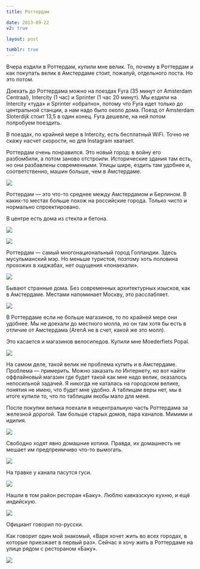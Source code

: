 ```yaml
---
title: Роттердам

date: 2013-09-22
v2: true

layout: post

tumblr: true
---
```


Вчера ездили в Роттердам, купили мне велик. То, почему в Роттердам и как покупать велик в Амстердаме стоит, пожалуй, отдельного поста. Но это потом.

Доехать до Роттердама можно на поездах Fyra (35 минут от Amsterdam Centraal), Intercity (1 час) и Sprinter (1 час 20 минут). Мы ездили на Intercity «туда» и Sprinter «обратно», потому что Fyra идет только до центральной станции, а нам надо было около дома. Поезд от Amsterdam Sloterdijk стоит 13,5 в один конец. Fyra дешевле, на ней потом попробуем поездить.
<excerpt/>

В поездах, по крайней мере в Intercity, есть бесплатный WiFi. Точно не скажу насчет скорости, но для Instagram хватает.

Роттердам очень понравился. Это новый город: в войну его разбомбили, а потом заново отстроили. Исторические здания там есть, но они разбавлены современными. Улицы шире, ездить там удобнее и, соответственно, машин больше, чем в Амстердаме.

[](http://fotki.yandex.ru/users/toivonens/view/501237/)
[![](http://img-fotki.yandex.ru/get/9303/14441195.2b/0_7a5f5_6f3f09f8_L.jpg)](http://fotki.yandex.ru/users/toivonens/view/501237/)

Роттердам — это что-то среднее между Амстердамом и Берлином. В каких-то местах больше похож на российские города. Только чисто и нормально спроектировано.

В центре есть дома из стекла и бетона.

[](http://fotki.yandex.ru/users/toivonens/view/501240/)
[![](http://img-fotki.yandex.ru/get/9506/14441195.2b/0_7a5f8_c872f56e_L.jpg)](http://fotki.yandex.ru/users/toivonens/view/501240/)

[](http://fotki.yandex.ru/users/toivonens/view/501238/)
[![](http://img-fotki.yandex.ru/get/4905/14441195.2b/0_7a5f6_cc3be974_L.jpg)](http://fotki.yandex.ru/users/toivonens/view/501238/)

Роттердам — самый многонациональный город Голландии. Здесь мусульманский мэр. Но меньше туристов, поэтому хоть половина прохожих в хиджабах, нет ощущения «понаехали».

[](http://fotki.yandex.ru/users/toivonens/view/501235/)
[![](http://img-fotki.yandex.ru/get/5007/14441195.2b/0_7a5f3_9d3c2009_L.jpg)](http://fotki.yandex.ru/users/toivonens/view/501235/)

Бывают странные дома. Без современных архитектурных изысков, как в Амстердаме. Местами напоминает Москву, это расслабляет.

[](http://fotki.yandex.ru/users/toivonens/view/501236/)
[![](http://img-fotki.yandex.ru/get/5010/14441195.2b/0_7a5f4_a863109f_L.jpg)](http://fotki.yandex.ru/users/toivonens/view/501236/)

В Роттердаме если не больше магазинов, то по крайней мере они удобнее. Мы не доехали до местного молла, но он там хотя бы есть в отличие от Амстердама (ArenA не в счет, какой же это молл).

Это касается и магазинов велосипедов. Купили мне Moederfiets Popal.

[](http://fotki.yandex.ru/users/toivonens/view/501241/)
[![](http://img-fotki.yandex.ru/get/9089/14441195.2b/0_7a5f9_81d8b0d8_L.jpg)](http://fotki.yandex.ru/users/toivonens/view/501241/)

На самом деле, такой велик не проблема купить и в Амстердаме. Проблема — примерить. Можно заказать по Интернету, но вот найти оффлайновый магазин где будет такой как мне надо велик, оказалось непосильной задачей. Я никогда не каталась на городском велике, понятия не имею, что будет мне удобно. А таблицам веры нет, мы в итоге купили то, что по таблицам якобы мало для меня.

После покупки велика поехали в нецентральную часть Роттердама за железной дорогой. Там больше старых домов, пара каналов. Мимими и идилия.

[](http://fotki.yandex.ru/users/toivonens/view/501224/)
[![](http://img-fotki.yandex.ru/get/6722/14441195.2a/0_7a5e8_e416849d_L.jpg)](http://fotki.yandex.ru/users/toivonens/view/501224/)

Свободно ходят явно домашние котики. Правда, их домашнесть не мешает им предпреимчиво что-то вымогать.

[](http://fotki.yandex.ru/users/toivonens/view/501221/)
[![](http://img-fotki.yandex.ru/get/9302/14441195.2a/0_7a5e5_7e8bbf7d_L.jpg)](http://fotki.yandex.ru/users/toivonens/view/501221/)

На травке у канала пасутся гуси.

[](http://fotki.yandex.ru/users/toivonens/view/501243/)
[![](http://img-fotki.yandex.ru/get/9495/14441195.2b/0_7a5fb_6fb57f3a_L.jpg)](http://fotki.yandex.ru/users/toivonens/view/501243/)

Нашли в том район ресторан «Баку». Люблю кавказскую кухню, и ещё индийскую.

[](http://fotki.yandex.ru/users/toivonens/view/501233/)
[![](http://img-fotki.yandex.ru/get/9359/14441195.2b/0_7a5f1_62174f6c_L.jpg)](http://fotki.yandex.ru/users/toivonens/view/501233/)

Официант говорил по-русски.

Как говорит один мой знакомый, «Варя хочет жить во всех городах, в которые приезжает в первый раз». Сейчас я хочу жить в Роттердаме на улице рядом с рестораном «Баку».

[](http://fotki.yandex.ru/users/toivonens/view/501232/)
[![](http://img-fotki.yandex.ru/get/9515/14441195.2b/0_7a5f0_c0e7e2fe_L.jpg)](http://fotki.yandex.ru/users/toivonens/view/501232/)
